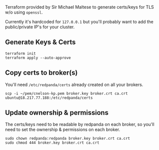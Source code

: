 Terraform provided by Sir Michael Maltese to generate certs/keys for TLS w/o using `openssl`.

Currently it's hardcoded for `127.0.0.1` but you'll probably want to add the public/private IP's for your cluster.

## Generate Keys & Certs

```console
terraform init
terraform apply --auto-approve
```

## Copy certs to broker(s)

You'll need `/etc/redpanda/certs` already created on all your brokers.

```console
scp -i ~/pem/cnelson-kp.pem broker.key broker.crt ca.crt ubuntu@18.217.77.188:/etc/redpanda/certs
```

## Update ownership & permissions

The certs/keys need to be readable by redpanda on each broker, so you'll need to set the ownership & permissions on each broker.

```console
sudo chown redpanda:redpanda broker.key broker.crt ca.crt
sudo chmod 444 broker.key broker.crt ca.crt
```



